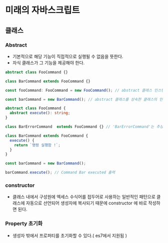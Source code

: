 # 미래의 자바스크립트



## 클래스

### Abstract

- 기본적으로 해당 기능이 직접적으로 실행될 수 없음을 뜻한다.
- 자식 클래스가 그 기능을 제공해야 한다.

```typescript
abstract class FooCommand {}

class BarCommand extends FooCommand {}

const fooCommand: FooCommand = new FooCommand(); // abstract 클래스 인스턴스는 생성할 수 없음.

const barCommand = new BarCommand(); // abstract 클래스를 상속한 클래스의 인스턴스는 생성 가능.

abstract class FooCommand {
  abstract execute(): string;
}

class BarErrorCommand  extends FooCommand {} // 'BarErrorCommand'는 추상(abstract) 멤버인 'execute'를 제공해야 함.

class BarCommand extends FooCommand {
  execute() {
    return `명령 실행함 !`;
  }
}

const barCommand = new BarCommand();

barCommand.execute(); // Command Bar executed 출력
```



### constructor

- 클래스 내에서 구성원에 엑세스 수식어를 접두어로 사용하는 일반적인 패턴으로 클래스에 자동으로 선언되어 생성자에 복사되기 때문에 constructor 에 바로 작성하면 된다.



### Property 초기화

- 생성자 밖에서 프로퍼티를 초기화할 수 있다.( es7에서 지원됨 )

